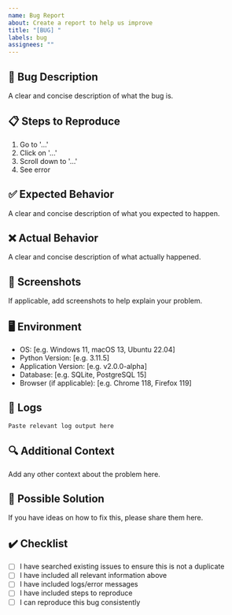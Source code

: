 ```yaml
---
name: Bug Report
about: Create a report to help us improve
title: "[BUG] "
labels: bug
assignees: ""
---
```


## 🐛 Bug Description

A clear and concise description of what the bug is.

## 📋 Steps to Reproduce

1. Go to '...'
2. Click on '...'
3. Scroll down to '...'
4. See error

## ✅ Expected Behavior

A clear and concise description of what you expected to happen.

## ❌ Actual Behavior

A clear and concise description of what actually happened.

## 📸 Screenshots

If applicable, add screenshots to help explain your problem.

## 🖥️ Environment

- OS: [e.g. Windows 11, macOS 13, Ubuntu 22.04]
- Python Version: [e.g. 3.11.5]
- Application Version: [e.g. v2.0.0-alpha]
- Database: [e.g. SQLite, PostgreSQL 15]
- Browser (if applicable): [e.g. Chrome 118, Firefox 119]

## 📝 Logs

```
Paste relevant log output here
```

## 🔍 Additional Context

Add any other context about the problem here.

## 🎯 Possible Solution

If you have ideas on how to fix this, please share them here.

## ✔️ Checklist

- [ ] I have searched existing issues to ensure this is not a duplicate
- [ ] I have included all relevant information above
- [ ] I have included logs/error messages
- [ ] I have included steps to reproduce
- [ ] I can reproduce this bug consistently
